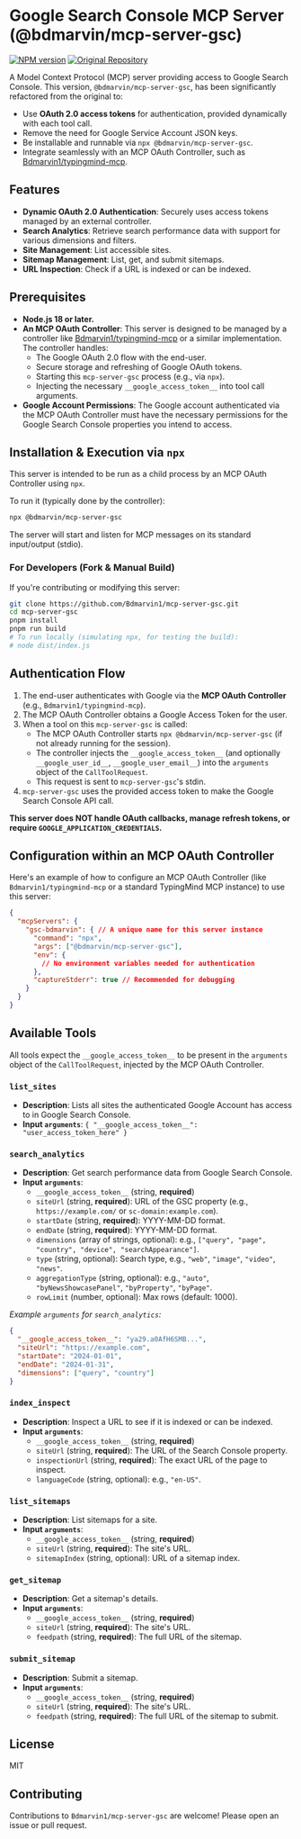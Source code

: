 # Google Search Console MCP Server (@bdmarvin/mcp-server-gsc)

[![NPM version](https://img.shields.io/npm/v/@bdmarvin/mcp-server-gsc.svg)](https://www.npmjs.com/package/@bdmarvin/mcp-server-gsc)
[![Original Repository](https://img.shields.io/badge/forked%20from-ahonn/mcp--server--gsc-blue)](https://github.com/ahonn/mcp-server-gsc)

A Model Context Protocol (MCP) server providing access to Google Search Console. This version, `@bdmarvin/mcp-server-gsc`, has been significantly refactored from the original to:
- Use **OAuth 2.0 access tokens** for authentication, provided dynamically with each tool call.
- Remove the need for Google Service Account JSON keys.
- Be installable and runnable via `npx @bdmarvin/mcp-server-gsc`.
- Integrate seamlessly with an MCP OAuth Controller, such as [Bdmarvin1/typingmind-mcp](https://github.com/Bdmarvin1/typingmind-mcp).

## Features

- **Dynamic OAuth 2.0 Authentication**: Securely uses access tokens managed by an external controller.
- **Search Analytics**: Retrieve search performance data with support for various dimensions and filters.
- **Site Management**: List accessible sites.
- **Sitemap Management**: List, get, and submit sitemaps.
- **URL Inspection**: Check if a URL is indexed or can be indexed.

## Prerequisites

- **Node.js 18 or later.**
- **An MCP OAuth Controller**: This server is designed to be managed by a controller like [Bdmarvin1/typingmind-mcp](https://github.com/Bdmarvin1/typingmind-mcp) or a similar implementation. The controller handles:
    - The Google OAuth 2.0 flow with the end-user.
    - Secure storage and refreshing of Google OAuth tokens.
    - Starting this `mcp-server-gsc` process (e.g., via `npx`).
    - Injecting the necessary `__google_access_token__` into tool call arguments.
- **Google Account Permissions**: The Google account authenticated via the MCP OAuth Controller must have the necessary permissions for the Google Search Console properties you intend to access.

## Installation & Execution via `npx`

This server is intended to be run as a child process by an MCP OAuth Controller using `npx`.

To run it (typically done by the controller):
```bash
npx @bdmarvin/mcp-server-gsc
```
The server will start and listen for MCP messages on its standard input/output (stdio).

### For Developers (Fork & Manual Build)
If you're contributing or modifying this server:
```bash
git clone https://github.com/Bdmarvin1/mcp-server-gsc.git
cd mcp-server-gsc
pnpm install 
pnpm run build
# To run locally (simulating npx, for testing the build):
# node dist/index.js 
```

## Authentication Flow

1.  The end-user authenticates with Google via the **MCP OAuth Controller** (e.g., `Bdmarvin1/typingmind-mcp`).
2.  The MCP OAuth Controller obtains a Google Access Token for the user.
3.  When a tool on this `mcp-server-gsc` is called:
    *   The MCP OAuth Controller starts `npx @bdmarvin/mcp-server-gsc` (if not already running for the session).
    *   The controller injects the `__google_access_token__` (and optionally `__google_user_id__`, `__google_user_email__`) into the `arguments` object of the `CallToolRequest`.
    *   This request is sent to `mcp-server-gsc`'s stdin.
4.  `mcp-server-gsc` uses the provided access token to make the Google Search Console API call.

**This server does NOT handle OAuth callbacks, manage refresh tokens, or require `GOOGLE_APPLICATION_CREDENTIALS`.**

## Configuration within an MCP OAuth Controller

Here's an example of how to configure an MCP OAuth Controller (like `Bdmarvin1/typingmind-mcp` or a standard TypingMind MCP instance) to use this server:

```json
{
  "mcpServers": {
    "gsc-bdmarvin": { // A unique name for this server instance
      "command": "npx",
      "args": ["@bdmarvin/mcp-server-gsc"],
      "env": {
        // No environment variables needed for authentication
      },
      "captureStderr": true // Recommended for debugging
    }
  }
}
```

## Available Tools

All tools expect the `__google_access_token__` to be present in the `arguments` object of the `CallToolRequest`, injected by the MCP OAuth Controller.

### `list_sites`
- **Description**: Lists all sites the authenticated Google Account has access to in Google Search Console.
- **Input `arguments`**: `{ "__google_access_token__": "user_access_token_here" }`

### `search_analytics`
- **Description**: Get search performance data from Google Search Console.
- **Input `arguments`**:
    - `__google_access_token__` (string, **required**)
    - `siteUrl` (string, **required**): URL of the GSC property (e.g., `https://example.com/` or `sc-domain:example.com`).
    - `startDate` (string, **required**): YYYY-MM-DD format.
    - `endDate` (string, **required**): YYYY-MM-DD format.
    - `dimensions` (array of strings, optional): e.g., `["query", "page", "country", "device", "searchAppearance"]`.
    - `type` (string, optional): Search type, e.g., `"web"`, `"image"`, `"video"`, `"news"`.
    - `aggregationType` (string, optional): e.g., `"auto"`, `"byNewsShowcasePanel"`, `"byProperty"`, `"byPage"`.
    - `rowLimit` (number, optional): Max rows (default: 1000).

_Example `arguments` for `search_analytics`:_
```json
{
  "__google_access_token__": "ya29.a0AfH6SMB...",
  "siteUrl": "https://example.com",
  "startDate": "2024-01-01",
  "endDate": "2024-01-31",
  "dimensions": ["query", "country"]
}
```

### `index_inspect`
- **Description**: Inspect a URL to see if it is indexed or can be indexed.
- **Input `arguments`**:
    - `__google_access_token__` (string, **required**)
    - `siteUrl` (string, **required**): The URL of the Search Console property.
    - `inspectionUrl` (string, **required**): The exact URL of the page to inspect.
    - `languageCode` (string, optional): e.g., `"en-US"`.

### `list_sitemaps`
- **Description**: List sitemaps for a site.
- **Input `arguments`**:
    - `__google_access_token__` (string, **required**)
    - `siteUrl` (string, **required**): The site's URL.
    - `sitemapIndex` (string, optional): URL of a sitemap index.

### `get_sitemap`
- **Description**: Get a sitemap's details.
- **Input `arguments`**:
    - `__google_access_token__` (string, **required**)
    - `siteUrl` (string, **required**): The site's URL.
    - `feedpath` (string, **required**): The full URL of the sitemap.

### `submit_sitemap`
- **Description**: Submit a sitemap.
- **Input `arguments`**:
    - `__google_access_token__` (string, **required**)
    - `siteUrl` (string, **required**): The site's URL.
    - `feedpath` (string, **required**): The full URL of the sitemap to submit.

## License

MIT

## Contributing

Contributions to `Bdmarvin1/mcp-server-gsc` are welcome! Please open an issue or pull request.

